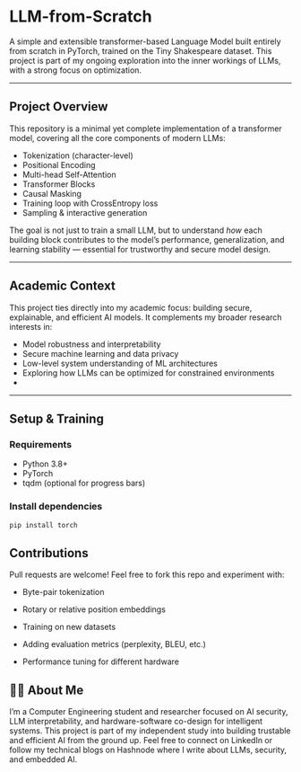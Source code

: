 #  LLM-from-Scratch

A simple and extensible transformer-based Language Model built entirely from scratch in PyTorch, trained on the Tiny Shakespeare dataset. This project is part of my ongoing exploration into the inner workings of LLMs, with a strong focus on optimization.

---

##  Project Overview

This repository is a minimal yet complete implementation of a transformer model, covering all the core components of modern LLMs:

- Tokenization (character-level)
- Positional Encoding
- Multi-head Self-Attention
- Transformer Blocks
- Causal Masking
- Training loop with CrossEntropy loss
- Sampling & interactive generation

The goal is not just to train a small LLM, but to understand *how* each building block contributes to the model’s performance, generalization, and learning stability — essential for trustworthy and secure model design.

---

## Academic Context

This project ties directly into my academic focus: building secure, explainable, and efficient AI models. It complements my broader research interests in:

- Model robustness and interpretability
- Secure machine learning and data privacy
- Low-level system understanding of ML architectures
- Exploring how LLMs can be optimized for constrained environments
- 
---

##  Setup & Training

### Requirements

- Python 3.8+
- PyTorch
- tqdm (optional for progress bars)

### Install dependencies

```bash
pip install torch
```

## Contributions
Pull requests are welcome! Feel free to fork this repo and experiment with:

- Byte-pair tokenization

- Rotary or relative position embeddings

- Training on new datasets

- Adding evaluation metrics (perplexity, BLEU, etc.)

- Performance tuning for different hardware



## 👨‍🎓 About Me
I’m a Computer Engineering student and researcher focused on AI security, LLM interpretability, and hardware-software co-design for intelligent systems. This project is part of my independent study into building trustable and efficient AI from the ground up.
Feel free to connect on LinkedIn or follow my technical blogs on Hashnode where I write about LLMs, security, and embedded AI.
